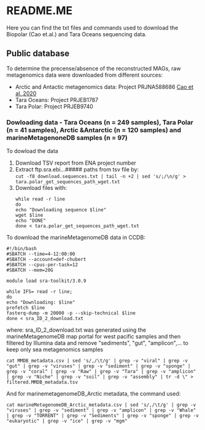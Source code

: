 # README.ME
Here you can find the txt files and commands used to download the Biopolar (Cao et.al.) and Tara Oceans sequencing data.

## Public database
To determine the precense/absence of the reconstructed MAGs, raw metagenomics data were downloaded from different sources:
- Arctic and Antactic metagenomics data: Project PRJNA588686 [Cao et al.,2020](https://microbiomejournal.biomedcentral.com/articles/10.1186/s40168-020-00826-9) 
- Tara Oceans: Project PRJEB1787 
- Tara Polar: Project PRJEB9740

### Dowloading data - Tara Oceans (n = 249 samples), Tara Polar (n = 41 samples), Arctic &Antarctic (n = 120 samples) and marineMetagenoneDB samples (n = 97)
To dowload the data 
1. Download TSV report from ENA project number
2. Extract ftp.sra.ebi...##### paths from tsv file by:    
   ```cut -f8 download.sequences.txt | tail -n +2 | sed 's/;/\n/g' > tara.polar_get_sequences_path_wget.txt```
3. Download files with:
   ```
   while read -r line
   do
   echo "Downloading sequence $line"
   wget $line
   echo "DONE"
   done < tara.polar_get_sequences_path_wget.txt
   ```

To download the marineMetagenomeDB data in CCDB:
```
#!/bin/bash
#SBATCH --time=4-12:00:00
#SBATCH --account=def-chubert
#SBATCH --cpus-per-task=12
#SBATCH --mem=20G

module load sra-toolkit/3.0.9

while IFS= read -r line;
do
echo "Downloading: $line"
prefetch $line
fasterq-dump -m 20000 -p --skip-technical $line
done < sra_ID_2_download.txt
```
where: 
sra_ID_2_download.txt was generated using the marineMetagenomeDB map portal for west pacific samples and then filtered by Illumina data and remove "sediments", "gut", "amplicon",... to keep only sea metagenomics samples
``` 
cat MMDB_metadata.csv | sed 's/,/\t/g' | grep -v "viral" | grep -v "gut" | grep -v "viruses" | grep -v "sediment" | grep -v "sponge" | grep -v "coral" | grep -v "Raw" | grep -v "Tara" | grep -v "amplicon" | grep -v "Niche" | grep -v "soil" | grep -v "assembly" | tr -d \" > filtered.MMDB_metadata.tsv
```

And for marinemetagenomeDB_Arctic metadata, the command used:

```
cat marineMetagenomeDB_Arctic_metadata.csv | sed 's/,/\t/g' | grep -v "viruses" | grep -v "sediment" | grep -v "amplicon" | grep -v "Whale" | grep -v "TORRENT" | grep -v "Sediments" | grep -v "sponge" | grep -v "eukaryotic" | grep -v "ice" | grep -v "mgm"
```





